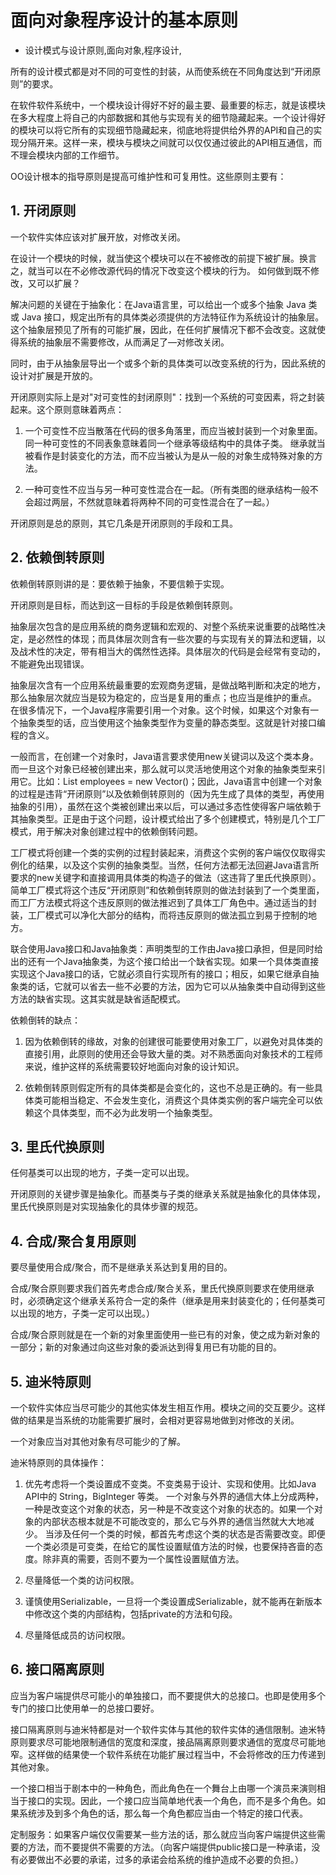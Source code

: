# 面向对象程序设计的基本原则
- 设计模式与设计原则,面向对象,程序设计,

所有的设计模式都是对不同的可变性的封装，从而使系统在不同角度达到“开闭原则”的要求。


在软件软件系统中，一个模块设计得好不好的最主要、最重要的标志，就是该模块在多大程度上将自己的内部数据和其他与实现有关的细节隐藏起来。一个设计得好的模块可以将它所有的实现细节隐藏起来，彻底地将提供给外界的API和自己的实现分隔开来。这样一来，模块与模块之间就可以仅仅通过彼此的API相互通信，而不理会模块内部的工作细节。

OO设计根本的指导原则是提高可维护性和可复用性。这些原则主要有：

## 1. 开闭原则

一个软件实体应该对扩展开放，对修改关闭。

在设计一个模块的时候，就当使这个模块可以在不被修改的前提下被扩展。换言之，就当可以在不必修改源代码的情况下改变这个模块的行为。
如何做到既不修改，又可以扩展？

解决问题的关键在于抽象化：在Java语言里，可以给出一个或多个抽象 Java 类或 Java 接口，规定出所有的具体类必须提供的方法特征作为系统设计的抽象层。这个抽象层预见了所有的可能扩展，因此，在任何扩展情况下都不会改变。这就使得系统的抽象层不需要修改，从而满足了—对修改关闭。

同时，由于从抽象层导出一个或多个新的具体类可以改变系统的行为，因此系统的设计对扩展是开放的。

开闭原则实际上是对"对可变性的封闭原则"：找到一个系统的可变因素，将之封装起来。这个原则意昧着两点：

1. 一个可变性不应当散落在代码的很多角落里，而应当被封装到一个对象里面。同一种可变性的不同表象意昧着同一个继承等级结构中的具体子类。
继承就当被看作是封装变化的方法，而不应当被认为是从一般的对象生成特殊对象的方法。

2. 一种可变性不应当与另一种可变性混合在一起。（所有类图的继承结构一般不会超过两层，不然就意昧着将两种不同的可变性混合在了一起。）

开闭原则是总的原则，其它几条是开闭原则的手段和工具。

## 2. 依赖倒转原则

依赖倒转原则讲的是：要依赖于抽象，不要信赖于实现。

开闭原则是目标，而达到这一目标的手段是依赖倒转原则。

抽象层次包含的是应用系统的商务逻辑和宏观的、对整个系统来说重要的战略性决定，是必然性的体现；而具体层次则含有一些次要的与实现有关的算法和逻辑，以及战术性的决定，带有相当大的偶然性选择。具体层次的代码是会经常有变动的，不能避免出现错误。

抽象层次含有一个应用系统最重要的宏观商务逻辑，是做战略判断和决定的地方，那么抽象层次就应当是较为稳定的，应当是复用的重点；也应当是维护的重点。
在很多情况下，一个Java程序需要引用一个对象。这个时候，如果这个对象有一个抽象类型的话，应当使用这个抽象类型作为变量的静态类型。这就是针对接口编程的含义。

一般而言，在创建一个对象时，Java语言要求使用new关键词以及这个类本身。而一旦这个对象已经被创建出来，那么就可以灵活地使用这个对象的抽象类型来引用它。比如：List employees = new Vector()；因此，Java语言中创建一个对象的过程是违背“开闭原则”以及依赖倒转原则的（因为先生成了具体的类型，再使用抽象的引用），虽然在这个类被创建出来以后，可以通过多态性使得客户端依赖于其抽象类型。正是由于这个问题，设计模式给出了多个创建模式，特别是几个工厂模式，用于解决对象创建过程中的依赖倒转问题。

工厂模式将创建一个类的实例的过程封装起来，消费这个实例的客户端仅仅取得实例化的结果，以及这个实例的抽象类型。当然，任何方法都无法回避Java语言所要求的new关键字和直接调用具体类的构造子的做法（这违背了里氏代换原则）。简单工厂模式将这个违反“开闭原则”和依赖倒转原则的做法封装到了一个类里面，而工厂方法模式将这个违反原则的做法推迟到了具体工厂角色中。通过适当的封装，工厂模式可以净化大部分的结构，而将违反原则的做法孤立到易于控制的地方。

联合使用Java接口和Java抽象类：声明类型的工作由Java接口承担，但是同时给出的还有一个Java抽象类，为这个接口给出一个缺省实现。如果一个具体类直接实现这个Java接口的话，它就必须自行实现所有的接口；相反，如果它继承自抽象类的话，它就可以省去一些不必要的方法，因为它可以从抽象类中自动得到这些方法的缺省实现。这其实就是缺省适配模式。

依赖倒转的缺点：

1. 因为依赖倒转的缘故，对象的创建很可能要使用对象工厂，以避免对具体类的直接引用，此原则的使用还会导致大量的类。对不熟悉面向对象技术的工程师来说，维护这样的系统需要较好地面向对象的设计知识。

2. 依赖倒转原则假定所有的具体类都是会变化的，这也不总是正确的。有一些具体类可能相当稳定、不会发生变化，消费这个具体类实例的客户端完全可以依赖这个具体类型，而不必为此发明一个抽象类型。

## 3. 里氏代换原则

任何基类可以出现的地方，子类一定可以出现。

开闭原则的关键步骤是抽象化。而基类与子类的继承关系就是抽象化的具体体现，里氏代换原则是对实现抽象化的具体步骤的规范。

## 4. 合成/聚合复用原则　　

要尽量使用合成/聚合，而不是继承关系达到复用的目的。

合成/聚合原则要求我们首先考虑合成/聚合关系，里氏代换原则要求在使用继承时，必须确定这个继承关系符合一定的条件（继承是用来封装变化的；任何基类可以出现的地方，子类一定可以出现。）

合成/聚合原则就是在一个新的对象里面使用一些已有的对象，使之成为新对象的一部分；新的对象通过向这些对象的委派达到得复用已有功能的目的。

## 5. 迪米特原则

一个软件实体应当尽可能少的其他实体发生相互作用。模块之间的交互要少。这样做的结果是当系统的功能需要扩展时，会相对更容易地做到对修改的关闭。

一个对象应当对其他对象有尽可能少的了解。

迪米特原则的具体操作：

1) 优先考虑将一个类设置成不变类。不变类易于设计、实现和使用。比如Java API中的 String，BigInteger 等类。
一个对象与外界的通信大体上分成两种，一种是改变这个对象的状态，另一种是不改变这个对象的状态的。如果一个对象的内部状态根本就是不可能改变的，那么它与外界的通信当然就大大地减少。
当涉及任何一个类的时候，都首先考虑这个类的状态是否需要改变。即便一个类必须是可变类，在给它的属性设置赋值方法的时候，也要保持吝啬的态度。除非真的需要，否则不要为一个属性设置赋值方法。

2) 尽量降低一个类的访问权限。

3) 谨慎使用Serializable，一旦将一个类设置成Serializable，就不能再在新版本中修改这个类的内部结构，包括private的方法和句段。

4) 尽量降低成员的访问权限。

## 6. 接口隔离原则

应当为客户端提供尽可能小的单独接口，而不要提供大的总接口。也即是使用多个专门的接口比使用单一的总接口要好。

接口隔离原则与迪米特都是对一个软件实体与其他的软件实体的通信限制。迪米特原则要求尽可能地限制通信的宽度和深度，接品隔离原则要求通信的宽度尽可能地窄。这样做的结果使一个软件系统在功能扩展过程当中，不会将修改的压力传递到其他对象。

一个接口相当于剧本中的一种角色，而此角色在一个舞台上由哪一个演员来演则相当于接口的实现。因此，一个接口应当简单地代表一个角色，而不是多个角色。如果系统涉及到多个角色的话，那么每一个角色都应当由一个特定的接口代表。

定制服务：如果客户端仅仅需要某一些方法的话，那么就应当向客户端提供这些需要的方法，而不要提供不需要的方法。（向客户端提供public接口是一种承诺，没有必要做出不必要的承诺，过多的承诺会给系统的维护造成不必要的负担。）